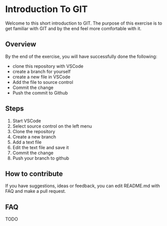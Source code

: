 # Introduction To GIT

Welcome to this short introduction to GIT. The purpose of this exercise is to get familiar with GIT and by the end feel more comfortable with it.

## Overview

By the end of the exercise, you will have successfully done the following:

* clone this repository with VSCode
* create a branch for yourself
* create a new file in VSCode
* Add the file to source control
* Commit the change
* Push the commit to Github

## Steps

1. Start VSCode
2. Select source control on the left menu
3. Clone the repository
4. Create a new branch
5. Add a text file
6. Edit the text file and save it
7. Commit the change
8. Push your branch to github

## How to contribute

If you have suggestions, ideas or feedback, you can edit README.md with FAQ and make a pull request.

## FAQ

TODO
